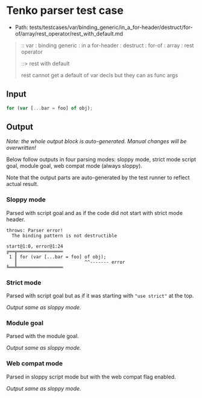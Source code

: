 # Tenko parser test case

- Path: tests/testcases/var/binding_generic/in_a_for-header/destruct/for-of/array/rest_operator/rest_with_default.md

> :: var : binding generic : in a for-header : destruct : for-of : array : rest operator
>
> ::> rest with default
>
> rest cannot get a default of var decls but they can as func args

## Input

`````js
for (var [...bar = foo] of obj);
`````

## Output

_Note: the whole output block is auto-generated. Manual changes will be overwritten!_

Below follow outputs in four parsing modes: sloppy mode, strict mode script goal, module goal, web compat mode (always sloppy).

Note that the output parts are auto-generated by the test runner to reflect actual result.

### Sloppy mode

Parsed with script goal and as if the code did not start with strict mode header.

`````
throws: Parser error!
  The binding pattern is not destructible

start@1:0, error@1:24
╔══╦═════════════════
 1 ║ for (var [...bar = foo] of obj);
   ║                         ^^------- error
╚══╩═════════════════

`````

### Strict mode

Parsed with script goal but as if it was starting with `"use strict"` at the top.

_Output same as sloppy mode._

### Module goal

Parsed with the module goal.

_Output same as sloppy mode._

### Web compat mode

Parsed in sloppy script mode but with the web compat flag enabled.

_Output same as sloppy mode._
